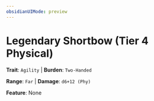 ```yaml
---
obsidianUIMode: preview
---
```

# Legendary Shortbow (Tier 4 Physical)

**Trait**: `Agility` | **Burden**: `Two-Handed`

**Range**: `Far` | **Damage**: `d6+12 (Phy)`

**Feature**: None